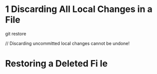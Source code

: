 # 1 Discarding All Local Changes in a File

git restore <filename>

// Discarding uncommitted local changes cannot be undone!

# Restoring a Deleted Fi le
